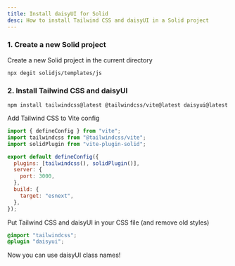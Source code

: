 ```yaml
---
title: Install daisyUI for Solid
desc: How to install Tailwind CSS and daisyUI in a Solid project
---
```


<script>
  import Translate from "$components/Translate.svelte"
</script>

### 1. Create a new Solid project

Create a new Solid project in the current directory

```sh:Terminal
npx degit solidjs/templates/js
```

### 2. Install Tailwind CSS and daisyUI

```sh:Terminal
npm install tailwindcss@latest @tailwindcss/vite@latest daisyui@latest
```

Add Tailwind CSS to Vite config

```js:vite.config.js
import { defineConfig } from "vite";
import tailwindcss from "@tailwindcss/vite";
import solidPlugin from "vite-plugin-solid";

export default defineConfig({
  plugins: [tailwindcss(), solidPlugin()],
  server: {
    port: 3000,
  },
  build: {
    target: "esnext",
  },
});
```

Put Tailwind CSS and daisyUI in your CSS file (and remove old styles)
  
```postcss:src/index.css
@import "tailwindcss";
@plugin "daisyui";
```

Now you can use daisyUI class names!
